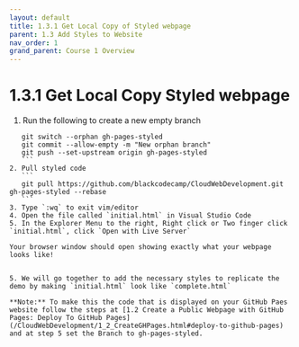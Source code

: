 ```yaml
---
layout: default
title: 1.3.1 Get Local Copy of Styled webpage
parent: 1.3 Add Styles to Website
nav_order: 1
grand_parent: Course 1 Overview
---
```


# 1.3.1 Get Local Copy Styled webpage
1. Run the following to create a new empty branch
 ```
    git switch --orphan gh-pages-styled
    git commit --allow-empty -m "New orphan branch"
    git push --set-upstream origin gh-pages-styled
    ```
2. Pull styled code
    ```
    git pull https://github.com/blackcodecamp/CloudWebDevelopment.git gh-pages-styled --rebase
    ```
3. Type `:wq` to exit vim/editor
4. Open the file called `initial.html` in Visual Studio Code
5. In the Explorer Menu to the right, Right click or Two finger click `initial.html`, click `Open with Live Server`

Your browser window should open showing exactly what your webpage looks like!


5. We will go together to add the necessary styles to replicate the demo by making `initial.html` look like `complete.html`

**Note:** To make this the code that is displayed on your GitHub Paes website follow the steps at [1.2 Create a Public Webpage with GitHub Pages: Deploy To GitHub Pages](/CloudWebDevelopment/1_2_CreateGHPages.html#deploy-to-github-pages) and at step 5 set the Branch to gh-pages-styled.